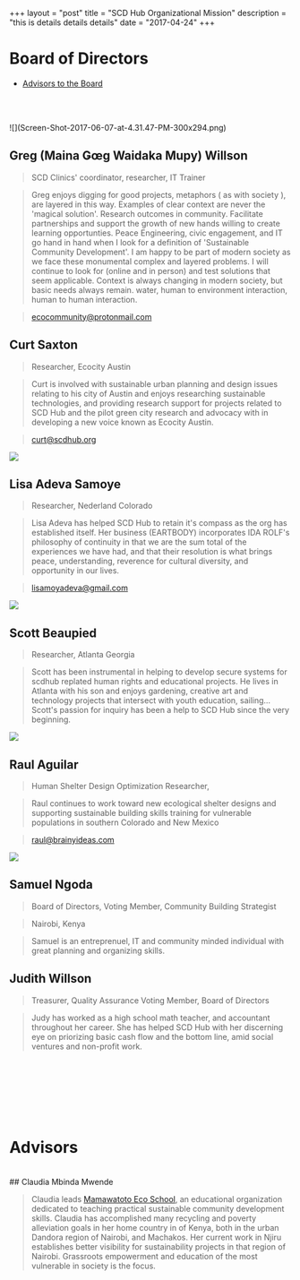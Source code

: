 +++
layout = "post"
title = "SCD Hub Organizational Mission"
description = "this is details details details"
date = "2017-04-24"
+++

# Board of Directors
* [Advisors to the Board](#advisors)

<BR><BR>

<amp-card style="width:45%">
![](Screen-Shot-2017-06-07-at-4.31.47-PM-300x294.png)

## Greg (Maina Ǥœg Waidaka Mupy) Willson
> SCD Clinics' coordinator, researcher, IT Trainer

> Greg enjoys digging for good projects, metaphors ( as with society ), are layered in this way.  Examples of clear context are never the 'magical solution'.   Research outcomes in community.  Facilitate partnerships and support the growth of new hands willing to create learning opportunties.  Peace Engineering, civic engagement, and IT go hand in hand when I look for a definition of 'Sustainable Community Development'.  I am happy to be part of modern society as we face these monumental complex and layered problems.   I will continue to look for (online and in person) and test solutions that seem applicable. Context is always changing in modern society, but basic needs always remain. water, human to environment interaction, human to human interaction. 

> ecocommunity@protonmail.com
</amp-card>


## Curt Saxton

> Researcher, Ecocity Austin

> Curt is involved with sustainable urban planning and design issues relating to his city of Austin and enjoys researching sustainable technologies, and providing research support for projects related to SCD Hub and the pilot green city research and advocacy with in developing a new voice known as Ecocity Austin.

> curt@scdhub.org

![](Selección_134.png)

## Lisa Adeva Samoye

> Researcher, Nederland Colorado

> Lisa Adeva has helped SCD Hub to retain it's compass as the org has established itself.  Her business (EARTBODY) incorporates IDA ROLF's philosophy of continuity in that we are the sum total of the experiences we have had, and that their resolution is what brings peace, understanding, reverence for cultural diversity, and opportunity in our lives. 

> lisamoyadeva@gmail.com

![](Selección_134.png)
## Scott Beaupied

> Researcher, Atlanta Georgia

> Scott has been instrumental in helping to develop secure systems for scdhub replated human rights and educational projects. He lives in Atlanta with his son and enjoys gardening, creative art and technology projects that intersect with youth education, sailing...   Scott's passion for inquiry has been a help to SCD Hub since the very beginning.


![](Selección_131-289x300.png)

## Raul Aguilar

> Human Shelter Design Optimization Researcher,

> Raul continues to work toward new ecological shelter designs and supporting sustainable building skills training for vulnerable populations in southern Colorado and New Mexico

> raul@brainyideas.com

![](Selección_123.png)

## Samuel Ngoda

> Board of Directors, Voting Member, Community Building Strategist

> Nairobi, Kenya

> Samuel is an entreprenuel, IT and community minded individual with great planning and organizing skills.

## Judith Willson

> Treasurer, Quality Assurance
> Voting Member, Board of Directors

> Judy has worked as a high school math teacher, and accountant throughout her career. She has helped SCD Hub with her discerning eye on priorizing basic cash flow and the bottom line, amid social ventures and non-profit work.

<BR><BR>
<BR><BR>
<BR><BR>
# Advisors <a id="advisors"></a>

<BR>
## Claudia Mbinda Mwende

> Claudia leads <a href=https://mamawatoto.now.sh>Mamawatoto Eco School</a>, an educational organization dedicated to teaching practical sustainable community development skills. Claudia has accomplished many recycling and poverty alleviation goals in her home country in of Kenya, both in the urban Dandora region of Nairobi, and Machakos.  Her current work in Njiru establishes better visibility for sustainability projects in that region of Nairobi.  Grassroots empowerment and education of the most vulnerable in society is the focus.

